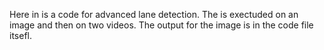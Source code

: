Here in is a code for advanced lane detection.
The is exectuded on an image and then on two videos. 
The output for the image is in the code file itsefl.